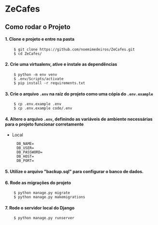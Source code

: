 # ZeCafes

## Como rodar o Projeto

#### 1. Clone e projeto e entre na pasta

        $ git clone https://github.com/noemimedeiros/ZeCafes.git
        $ cd ZeCafes/
        
#### 2. Crie uma virtualenv, ative e instale as dependências

        $ python -m env venv
        $ .env/Scripts/activate
        $ pip install -r requirements.txt
        
#### 3. Crie o arquivo `.env` na raíz do projeto como uma cópia do `.env.example`

        $ cp .env.example .env
        $ cp .env.example code/.env

#### 4. Altere o arquivo `.env`, definindo as variáveis de ambiente necessárias para o projeto funcionar corretamente

- Local

        DB_NAME=
        DB_USER=
        DB_PASSWORD=
        DB_HOST=
        DB_PORT=

#### 5. Utilize o arquivo "backup.sql" para configurar o banco de dados.
        
#### 6. Rode as migrações do projeto

        $ python manage.py migrate
        $ python manage.py makemigrations

#### 7. Rode o servidor local do Django

        $ python manage.py runserver
